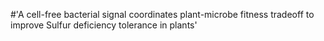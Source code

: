 #'A cell-free bacterial signal coordinates plant-microbe fitness tradeoff to improve Sulfur deficiency tolerance in plants'
